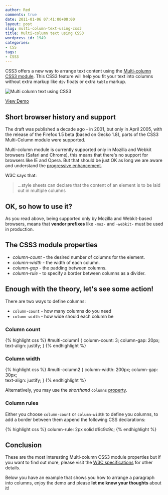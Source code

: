 ```yaml
---
author: Red
comments: true
date: 2011-01-06 07:41:00+00:00
layout: post
slug: multi-column-text-using-css3
title: Multi-column text using CSS3
wordpress_id: 1949
categories:
- CSS
tags:
- CSS3
---
```


CSS3 offers a new way to arrange text content using the [Multi-column CSS3 module](http://www.w3.org/TR/css3-multicol/). This CSS3 feature will help you fit your text into columns without extra markup like `div` floats or extra `table` markup.

![Multi column text using CSS3](http://www.red-team-design.com/wp-content/uploads/2011/01/multi-column-css3.png)

<!-- more -->

[View Demo](http://www.red-team-design.com/wp-content/uploads/2011/01/multi-column-css3.html)

## Short browser history and support

The draft was published a decade ago - in 2001, but only in April 2005, with the release of the Firefox 1.5 beta (based on Gecko 1.8), parts of the CSS3 Multi-Column module were supported.

Multi-column module is currently supported only in Mozilla and Webkit browsers (Safari and Chrome), this means that there's no support for browsers like IE and Opera. But that should be just OK as long we are aware and understand the [progressive enhancement](http://www.alistapart.com/articles/understandingprogressiveenhancement/).

W3C says that:

> ...style sheets can declare that the content of an element is to be laid out in multiple columns

## OK, so how to use it?

As you read above, being supported only by Mozilla and Webkit-based browsers, means that **vendor prefixes** like `-moz-` and `-webkit-` must be used in production.

## The CSS3 module properties

  * _column-count_ - the desired number of columns for the element.
  * _column-width_ - the width of each column.
  * _column-gap_ -  the padding between columns.
  * _column-rule_ - to specify a border between columns as a divider.

## Enough with the theory, let's see some action!

There are two ways to define columns: 

  * `column-count` - how many columns do you need
  * `column-width` - how wide should each column be

### Column count

{% highlight css %}
#multi-column1 {
  column-count: 3;
  column-gap: 20px;
  text-align: justify;
}
{% endhighlight %}

### Column width

{% highlight css %}
#multi-column2 {
  column-width: 200px;
  column-gap: 30px;  
  text-align: justify;
}
{% endhighlight %}

Alternatively, you may use the _shorthand_ `columns` [property](http://www.w3.org/TR/css3-multicol/#columns0).

### Column rules

Either you choose `column-count` or `column-width` to define you columns, to add a border between them append the following CSS declarations:

{% highlight css %}
column-rule: 2px solid #9c9c9c; 
{% endhighlight %}  

## Conclusion

These are the most interesting Multi-column CSS3 module properties but if you want to find out more, please visit the [W3C specifications](http://www.w3.org/TR/css3-multicol/) for other details.

Below you have an example that shows you how to arrange a paragraph into columns, enjoy the demo and please **let me know your thoughts** about it!